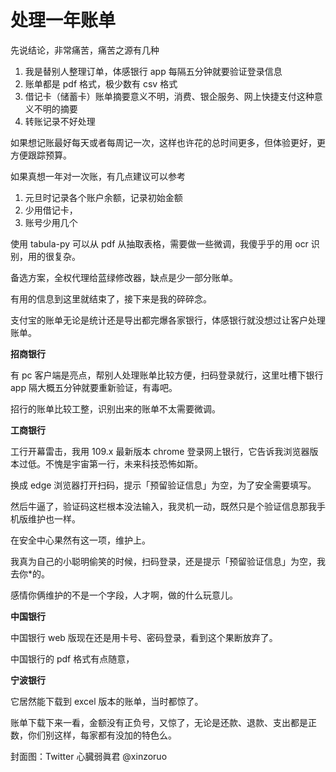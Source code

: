 # 处理一年账单

先说结论，非常痛苦，痛苦之源有几种

1. 我是替别人整理订单，体感银行 app 每隔五分钟就要验证登录信息
2. 账单都是 pdf 格式，极少数有 csv 格式
3. 借记卡（储蓄卡）账单摘要意义不明，消费、银企服务、网上快捷支付这种意义不明的摘要
4. 转账记录不好处理

如果想记账最好每天或者每周记一次，这样也许花的总时间更多，但体验更好，更方便跟踪预算。

如果真想一年对一次账，有几点建议可以参考

1. 元旦时记录各个账户余额，记录初始金额
2. 少用借记卡，
3. 账号少用几个

使用 tabula-py 可以从 pdf 从抽取表格，需要做一些微调，我傻乎乎的用 ocr 识别，用的很复杂。

备选方案，全权代理给蓝绿修改器，缺点是少一部分账单。


有用的信息到这里就结束了，接下来是我的碎碎念。

支付宝的账单无论是统计还是导出都完爆各家银行，体感银行就没想过让客户处理账单。

**招商银行**

有 pc 客户端是亮点，帮别人处理账单比较方便，扫码登录就行，这里吐槽下银行 app 隔大概五分钟就要重新验证，有毒吧。

招行的账单比较工整，识别出来的账单不太需要微调。

**工商银行**

工行开幕雷击，我用 109.x 最新版本 chrome 登录网上银行，它告诉我浏览器版本过低。不愧是宇宙第一行，未来科技恐怖如斯。

换成 edge 浏览器打开扫码，提示「预留验证信息」为空，为了安全需要填写。

然后牛逼了，验证码这栏根本没法输入，我灵机一动，既然只是个验证信息那我手机版维护也一样。

在安全中心果然有这一项，维护上。

我真为自己的小聪明偷笑的时候，扫码登录，还是提示「预留验证信息」为空，我去你*的。

感情你俩维护的不是一个字段，人才啊，做的什么玩意儿。

**中国银行**

中国银行 web 版现在还是用卡号、密码登录，看到这个果断放弃了。

中国银行的 pdf 格式有点随意，

**宁波银行**

它居然能下载到 excel 版本的账单，当时都惊了。

账单下载下来一看，金额没有正负号，又惊了，无论是还款、退款、支出都是正数，你们别这样，每家都有没加的特色么。


封面图：Twitter 心臓弱眞君 @xinzoruo